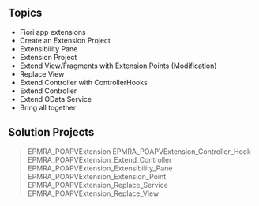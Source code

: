 Topics
------
* Fiori app extensions
* Create an Extension Project
* Extensibility Pane
* Extension Project
* Extend View/Fragments with Extension Points (Modification)
* Replace View
* Extend Controller with ControllerHooks
* Extend Controller
* Extend OData Service
* Bring all together

Solution Projects
-----------------
>EPMRA_POAPVExtension
>EPMRA_POAPVExtension_Controller_Hook
>EPMRA_POAPVExtension_Extend_Controller
>EPMRA_POAPVExtension_Extensibility_Pane
>EPMRA_POAPVExtension_Extension_Point
>EPMRA_POAPVExtension_Replace_Service
>EPMRA_POAPVExtension_Replace_View
